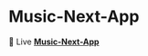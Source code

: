 
# Music-Next-App 

<p dir="auto"><g-emoji class="g-emoji" alias="telescope" fallback-src="https://github.githubassets.com/images/icons/emoji/unicode/1f52d.png">🔭</g-emoji> Live  <strong><a href="https://zingy-malabi-af2fd6.netlify.app/" rel="nofollow">Music-Next-App </a></strong> <animated-image data-catalyst="" style="width: 30px;">
 
 
